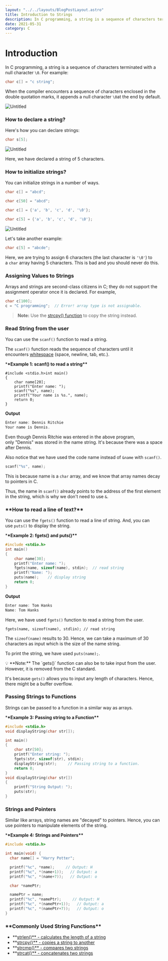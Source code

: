 ```yaml
---
layout: "../../layouts/BlogPostLayout.astro"
title: Introduction to Strings
description: In C programming, a string is a sequence of characters terminated with a null character '\0'.;
date: 2021-05-31
category: C
---
```


# Introduction

In C programming, a string is a sequence of characters terminated with a null character `\0`. For example:

```c
char c[] = "c string";
```

When the compiler encounters a sequence of characters enclosed in the double quotation marks, it appends a null character `\0`at the end by default.

![Untitled](Introduction%20a891943cf4cb427b9ec8520b83370126/Untitled.png)

### **How to declare a string?**

Here's how you can declare strings:

```c
char s[5];
```

![Untitled](Introduction%20a891943cf4cb427b9ec8520b83370126/Untitled%201.png)

Here, we have declared a string of 5 characters.

### **How to initialize strings?**

You can initialize strings in a number of ways.

```c
char c[] = "abcd";

char c[50] = "abcd";

char c[] = {'a', 'b', 'c', 'd', '\0'};

char c[5] = {'a', 'b', 'c', 'd', '\0'};
```

![Untitled](Introduction%20a891943cf4cb427b9ec8520b83370126/Untitled%202.png)

Let's take another example:

```c
char c[5] = "abcde";
```

Here, we are trying to assign 6 characters (the last character is `'\0'`) to a `char` array having 5 characters. This is bad and you should never do this.

### **Assigning Values to Strings**

Arrays and strings are second-class citizens in C; they do not support the assignment operator once it is declared. For example,

```c
char c[100];
c = "C programming";  // Error! array type is not assignable.
```

> **Note:** Use the [strcpy() function](https://www.programiz.com/c-programming/library-function/string.h/strcpy) to copy the string instead.

### **Read String from the user**

You can use the `scanf()` function to read a string.

The `scanf()` function reads the sequence of characters until it encounters [whitespace](https://stackoverflow.com/questions/30033582/what-is-the-symbol-for-whitespace-in-c) (space, newline, tab, etc.).

\***\*Example 1: scanf() to read a string\*\***

```
#include <stdio.h>int main()
{
    char name[20];
    printf("Enter name: ");
    scanf("%s", name);
    printf("Your name is %s.", name);
    return 0;
}
```

**Output**

```c
Enter name: Dennis Ritchie
Your name is Dennis.
```

Even though Dennis Ritchie was entered in the above program, only "Dennis" was stored in the name string. It's because there was a space after Dennis.

Also notice that we have used the code name instead of `&name` with `scanf()`.

```c
scanf("%s", name);
```

This is because name is a `char` array, and we know that array names decay to pointers in C.

Thus, the name in `scanf()` already points to the address of the first element in the string, which is why we don't need to use `&`.

### \***\*How to read a line of text?\*\***

You can use the `fgets()` function to read a line of string. And, you can use `puts()` to display the string.

\***\*Example 2: fgets() and puts()\*\***

```c
#include <stdio.h>
int main()
{
    char name[30];
    printf("Enter name: ");
    fgets(name, sizeof(name), stdin);  // read string
    printf("Name: ");
    puts(name);    // display string
    return 0;
}
```

**Output**

```c
Enter name: Tom Hanks
Name: Tom Hanks
```

Here, we have used `fgets()` function to read a string from the user.

`fgets(name, sizeof(name), stdlin); // read string`

The `sizeof(name)` results to 30. Hence, we can take a maximum of 30 characters as input which is the size of the name string.

To print the string, we have used `puts(name);`.

<aside>
💡 **Note:** The `gets()` function can also be to take input from the user. However, it is removed from the C standard.

It's because `gets()` allows you to input any length of characters. Hence, there might be a buffer overflow.

</aside>

### **Passing Strings to Functions**

Strings can be passed to a function in a similar way as arrays.

\***\*Example 3: Passing string to a Function\*\***

```c
#include <stdio.h>
void displayString(char str[]);

int main()
{
    char str[50];
    printf("Enter string: ");
    fgets(str, sizeof(str), stdin);
    displayString(str);     // Passing string to a function.
    return 0;
}
void displayString(char str[])
{
    printf("String Output: ");
    puts(str);
}
```

### **Strings and Pointers**

Similar like arrays, string names are "decayed" to pointers. Hence, you can use pointers to manipulate elements of the string.

\***\*Example 4: Strings and Pointers\*\***

```c
#include <stdio.h>

int main(void) {
  char name[] = "Harry Potter";

  printf("%c", *name);     // Output: H
  printf("%c", *(name+1));   // Output: a
  printf("%c", *(name+7));   // Output: o

  char *namePtr;

  namePtr = name;
  printf("%c", *namePtr);     // Output: H
  printf("%c", *(namePtr+1));   // Output: a
  printf("%c", *(namePtr+7));   // Output: o
}
```

### \***\*Commonly Used String Functions\*\***

- **[strlen()** - calculates the length of a string](https://www.programiz.com/c-programming/library-function/string.h/strlen)
- **[strcpy()** - copies a string to another](https://www.programiz.com/c-programming/library-function/string.h/strcpy)
- **[strcmp()** - compares two strings](https://www.programiz.com/c-programming/library-function/string.h/strcmp)
- **[strcat()** - concatenates two strings](https://www.programiz.com/c-programming/library-function/string.h/strcat)
